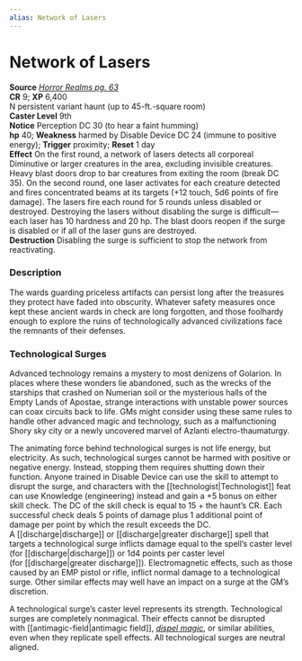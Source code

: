 ```yaml
---
alias: Network of Lasers
---
```


# Network of Lasers

**Source** [_Horror Realms pg. 63_](http://paizo.com/products/btpy9op8?Pathfinder-Campaign-Setting-Horror-Realms)  
**CR** 9; **XP** 6,400  
N persistent variant haunt (up to 45-ft.-square room)  
**Caster Level** 9th  
**Notice** Perception DC 30 (to hear a faint humming)  
**hp** 40; **Weakness** harmed by Disable Device DC 24 (immune to positive energy); **Trigger** proximity; **Reset** 1 day  
**Effect** On the first round, a network of lasers detects all corporeal Diminutive or larger creatures in the area, excluding invisible creatures. Heavy blast doors drop to bar creatures from exiting the room (break DC 35). On the second round, one laser activates for each creature detected and fires concentrated beams at its targets (+12 touch, 5d6 points of fire damage). The lasers fire each round for 5 rounds unless disabled or destroyed. Destroying the lasers without disabling the surge is difficult—each laser has 10 hardness and 20 hp. The blast doors reopen if the surge is disabled or if all of the laser guns are destroyed.  
**Destruction** Disabling the surge is sufficient to stop the network from reactivating.  

### Description

The wards guarding priceless artifacts can persist long after the treasures they protect have faded into obscurity. Whatever safety measures once kept these ancient wards in check are long forgotten, and those foolhardy enough to explore the ruins of technologically advanced civilizations face the remnants of their defenses.

### Technological Surges

  
Advanced technology remains a mystery to most denizens of Golarion. In places where these wonders lie abandoned, such as the wrecks of the starships that crashed on Numerian soil or the mysterious halls of the Empty Lands of Apostae, strange interactions with unstable power sources can coax circuits back to life. GMs might consider using these same rules to handle other advanced magic and technology, such as a malfunctioning Shory sky city or a newly uncovered marvel of Azlanti electro-thaumaturgy.  
  
The animating force behind technological surges is not life energy, but electricity. As such, technological surges cannot be harmed with positive or negative energy. Instead, stopping them requires shutting down their function. Anyone trained in Disable Device can use the skill to attempt to disrupt the surge, and characters with the [[technologist|Technologist]] feat can use Knowledge (engineering) instead and gain a +5 bonus on either skill check. The DC of the skill check is equal to 15 + the haunt’s CR. Each successful check deals 5 points of damage plus 1 additional point of damage per point by which the result exceeds the DC. A [[discharge|discharge]] or [[discharge|greater discharge]] spell that targets a technological surge inflicts damage equal to the spell’s caster level (for [[discharge|discharge]]) or 1d4 points per caster level (for [[discharge|greater discharge]]). Electromagnetic effects, such as those caused by an EMP pistol or rifle, inflict normal damage to a technological surge. Other similar effects may well have an impact on a surge at the GM’s discretion.  
  
A technological surge’s caster level represents its strength. Technological surges are completely nonmagical. Their effects cannot be disrupted with [[antimagic-field|antimagic field]], [_dispel magic_](https://aonprd.com/SpellDisplay.aspx?ItemName=dispel%20magic), or similar abilities, even when they replicate spell effects. All technological surges are neutral aligned.

